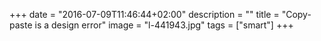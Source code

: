+++
date = "2016-07-09T11:46:44+02:00"
description = ""
title = "Copy-paste is a design error"
image = "l-441943.jpg"
tags = ["smart"]
+++

